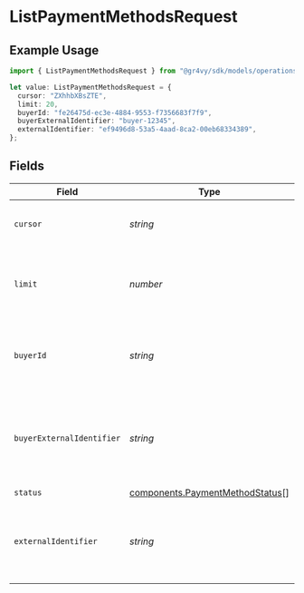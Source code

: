 # ListPaymentMethodsRequest

## Example Usage

```typescript
import { ListPaymentMethodsRequest } from "@gr4vy/sdk/models/operations";

let value: ListPaymentMethodsRequest = {
  cursor: "ZXhhbXBsZTE",
  limit: 20,
  buyerId: "fe26475d-ec3e-4884-9553-f7356683f7f9",
  buyerExternalIdentifier: "buyer-12345",
  externalIdentifier: "ef9496d8-53a5-4aad-8ca2-00eb68334389",
};
```

## Fields

| Field                                                                              | Type                                                                               | Required                                                                           | Description                                                                        | Example                                                                            |
| ---------------------------------------------------------------------------------- | ---------------------------------------------------------------------------------- | ---------------------------------------------------------------------------------- | ---------------------------------------------------------------------------------- | ---------------------------------------------------------------------------------- |
| `cursor`                                                                           | *string*                                                                           | :heavy_minus_sign:                                                                 | A pointer to the page of results to return.                                        | ZXhhbXBsZTE                                                                        |
| `limit`                                                                            | *number*                                                                           | :heavy_minus_sign:                                                                 | The maximum number of items that are at returned.                                  | 20                                                                                 |
| `buyerId`                                                                          | *string*                                                                           | :heavy_minus_sign:                                                                 | The ID of the buyer to filter payment methods by.                                  | fe26475d-ec3e-4884-9553-f7356683f7f9                                               |
| `buyerExternalIdentifier`                                                          | *string*                                                                           | :heavy_minus_sign:                                                                 | The external identifier of the buyer to filter payment methods by.                 | buyer-12345                                                                        |
| `status`                                                                           | [components.PaymentMethodStatus](../../models/components/paymentmethodstatus.md)[] | :heavy_minus_sign:                                                                 | N/A                                                                                |                                                                                    |
| `externalIdentifier`                                                               | *string*                                                                           | :heavy_minus_sign:                                                                 | The external identifier of the payment method to filter by.                        | ef9496d8-53a5-4aad-8ca2-00eb68334389                                               |